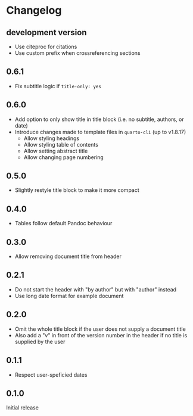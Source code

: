 # Changelog

## development version

- Use citeproc for citations
- Use custom prefix when crossreferencing sections

## 0.6.1

- Fix subtitle logic if `title-only: yes`

## 0.6.0

- Add option to only show title in title block (i.e. no subtitle, authors, or date)
- Introduce changes made to template files in `quarto-cli` (up to v1.8.17)
  - Allow styling headings
  - Allow styling table of contents
  - Allow setting abstract title
  - Allow changing page numbering

## 0.5.0

- Slightly restyle title block to make it more compact

## 0.4.0

- Tables follow default Pandoc behaviour

## 0.3.0

- Allow removing document title from header

## 0.2.1

- Do not start the header with "by author" but with "author" instead
- Use long date format for example document

## 0.2.0

- Omit the whole title block if the user does not supply a document title
- Also add a "v" in front of the version number in the header if no title is supplied by the user

## 0.1.1

- Respect user-speficied dates

## 0.1.0

Initial release
